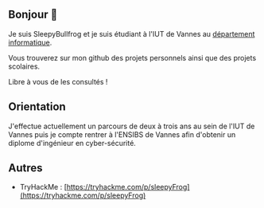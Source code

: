 ## Bonjour 👋

Je suis SleepyBullfrog et je suis étudiant à l'IUT de Vannes au [département informatique](https://www.iutvannes.fr/formation-informatique-morbihan-bretagne/).

Vous trouverez sur mon github des projets personnels ainsi que des projets scolaires.

Libre à vous de les consultés !

## Orientation

J'effectue actuellement un parcours de deux à trois ans au sein de l'IUT de Vannes puis je compte rentrer à l'ENSIBS de Vannes afin d'obtenir un diplome d'ingénieur en cyber-sécurité.

## Autres

- TryHackMe : [https://tryhackme.com/p/sleepyFrog](https://tryhackme.com/p/sleepyFrog)
